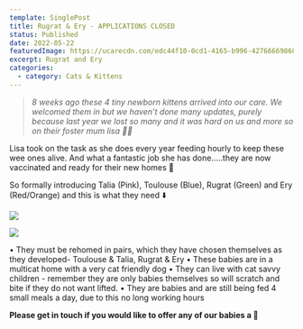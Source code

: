 ```yaml
---
template: SinglePost
title: Rugrat & Ery - APPLICATIONS CLOSED
status: Published
date: 2022-05-22
featuredImage: https://ucarecdn.com/edc44f10-0cd1-4165-b996-427666698680/-/crop/589x326/0,0/-/preview/
excerpt: Rugrat and Ery
categories:
  - category: Cats & Kittens
---
```

> *8 weeks ago these 4 tiny newborn kittens arrived into our care. We welcomed them in but we haven’t done many updates, purely because last year we lost so many and it was hard on us and more so on their foster mum lisa 🙌🏻*


Lisa took on the task as she does every year feeding hourly to keep these wee ones alive. And what a fantastic job she has done…..they are now vaccinated and ready for their new homes 🏡 





So formally introducing Talia (Pink), Toulouse (Blue), Rugrat (Green) and Ery (Red/Orange) and this is what they need ⬇️ 

![](https://ucarecdn.com/334dcbfc-b554-4f19-a441-c77300fcb009/)

![](https://ucarecdn.com/df4eeb56-8821-4617-b763-667ef8807cad/)


• They must be rehomed in pairs, which they have chosen themselves as they developed- Toulouse & Talia, Rugrat & Ery
• These babies are in a multicat home with a very cat friendly dog
• They can live with cat savvy children - remember they are only babies themselves so will scratch and bite if they do not want lifted.
• They are babies and are still being fed 4 small meals a day, due to this no long working hours


**Please get in touch if you would like to offer any of our babies a 🏡**